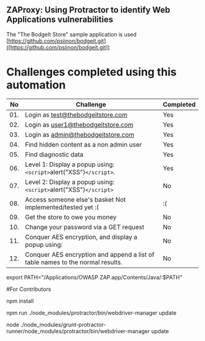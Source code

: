 ## ZAProxy: Using Protractor to identify Web Applications vulnerabilities

The "The BodgeIt Store" sample application is used [https://github.com/psiinon/bodgeit.git]([https://github.com/psiinon/bodgeit.git])

# Challenges completed using this automation

|No   |    Challenge                                                                                    |  Completed    |
|-----|-------------------------------------------------------------------------------------------------|---------------|
|01.  |    Login as test@thebodgeitstore.com 	                                                        | Yes            |
|02.  |    Login as user1@thebodgeitstore.com 	                                                        | Yes            |
|03.  |    Login as admin@thebodgeitstore.com 	                                                        | Yes            |
|04.  |    Find hidden content as a non admin user 	                                                    | Yes            |
|05.  |    Find diagnostic data 	                                                                    | Yes            |
|06.  |    Level 1: Display a popup using: `<script>`alert("XSS")`</script>`.                           | Yes            |
|07.  |    Level 2: Display a popup using: `<script>`alert("XSS")`</script>`                            | No            |
|08.  |    Access someone else's basket 	Not implemented/tested yet :(                               | :(            |
|09.  |    Get the store to owe you money 	                                                            | No            |
|10.  |    Change your password via a GET request 	                                                    | No            |
|11.  |    Conquer AES encryption, and display a popup using: <script>alert("H@cked A3S")</script> 	    | No            |
|12.  |    Conquer AES encryption and append a list of table names to the normal results.               | No            |



export PATH="/Applications/OWASP ZAP.app/Contents/Java/:$PATH"

#For Contributors

npm install

npm run ./node_modules/protractor/bin/webdriver-manager update

node ./node_modules/grunt-protractor-runner/node_modules/protractor/bin/webdriver-manager update